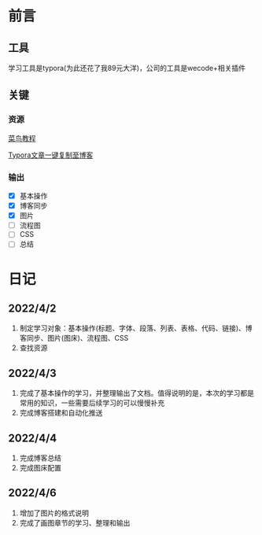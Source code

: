 # 前言

## 工具

学习工具是typora(为此还花了我89元大洋)，公司的工具是wecode+相关插件

## 关键

### 资源

[菜鸟教程](https://www.runoob.com/markdown/md-tutorial.html)

[Typora文章一键复制至博客](https://www.jianshu.com/p/fbc917d374ee)

### 输出

* [x] 基本操作
* [x] 博客同步
* [x] 图片
* [ ] 流程图
* [ ] CSS
* [ ] 总结

# 日记

## 2022/4/2

1. 制定学习对象：基本操作(标题、字体、段落、列表、表格、代码、链接)、博客同步、图片(图床)、流程图、CSS
2. 查找资源

## 2022/4/3

1. 完成了基本操作的学习，并整理输出了文档。值得说明的是，本次的学习都是常用的知识，一些需要后续学习的可以慢慢补充
1. 完成博客搭建和自动化推送

## 2022/4/4

1. 完成博客总结
1. 完成图床配置

## 2022/4/6

1. 增加了图片的格式说明
1. 完成了画图章节的学习、整理和输出